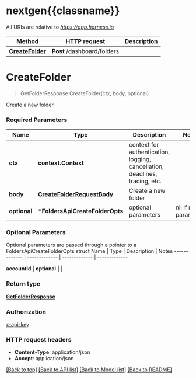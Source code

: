 # nextgen{{classname}}

All URIs are relative to *https://app.harness.io*

Method | HTTP request | Description
------------- | ------------- | -------------
[**CreateFolder**](FoldersApi.md#CreateFolder) | **Post** /dashboard/folders | 

# **CreateFolder**
> GetFolderResponse CreateFolder(ctx, body, optional)


Create a new folder.

### Required Parameters

Name | Type | Description  | Notes
------------- | ------------- | ------------- | -------------
 **ctx** | **context.Context** | context for authentication, logging, cancellation, deadlines, tracing, etc.
  **body** | [**CreateFolderRequestBody**](CreateFolderRequestBody.md)| Create a new folder | 
 **optional** | ***FoldersApiCreateFolderOpts** | optional parameters | nil if no parameters

### Optional Parameters
Optional parameters are passed through a pointer to a FoldersApiCreateFolderOpts struct
Name | Type | Description  | Notes
------------- | ------------- | ------------- | -------------

 **accountId** | **optional.**|  | 

### Return type

[**GetFolderResponse**](GetFolderResponse.md)

### Authorization

[x-api-key](../README.md#x-api-key)

### HTTP request headers

 - **Content-Type**: application/json
 - **Accept**: application/json

[[Back to top]](#) [[Back to API list]](../README.md#documentation-for-api-endpoints) [[Back to Model list]](../README.md#documentation-for-models) [[Back to README]](../README.md)

